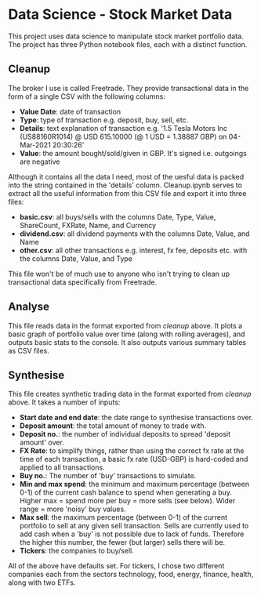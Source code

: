 # Data Science - Stock Market Data

This project uses data science to manipulate stock market portfolio data. The project has three Python notebook files, each with a distinct function.

## Cleanup
The broker I use is called Freetrade. They provide transactional data in the form of a single CSV with the following columns:
- **Value Date**: date of transaction
- **Type**: type of transaction e.g. deposit, buy, sell, etc.
- **Details**: text explanation of transaction e.g. '1.5 Tesla Motors Inc (US88160R1014) @ USD 615.10000 (@ 1 USD = 1.38887 GBP) on 04-Mar-2021 20:30:26'
- **Value**: the amount bought/sold/given in GBP. It's signed i.e. outgoings are negative

Although it contains all the data I need, most of the uesful data is packed into the string contained in the 'details' column. Cleanup.ipynb serves to extract all the useful information from this CSV file and export it into three files:
- **basic.csv**: all buys/sells with the columns Date, Type, Value, ShareCount, FXRate, Name, and Currency
- **dividend.csv**: all dividend payments with the columns Date, Value, and Name
- **other.csv**: all other transactions e.g. interest, fx fee, deposits etc. with the columns Date, Value, and Type

This file won't be of much use to anyone who isn't trying to clean up transactional data specifically from Freetrade.

## Analyse
This file reads data in the format exported from *cleanup* above. It plots a basic graph of portfolio value over time (along with rolling averages), and outputs basic stats to the console. It also outputs various summary tables as CSV files.

## Synthesise
This file creates synthetic trading data in the format exported from *cleanup* above. It takes a number of inputs:
- **Start date and end date**: the date range to synthesise transactions over.
- **Deposit amount**: the total amount of money to trade with.
- **Deposit no.**: the number of individual deposits to spread 'deposit amount' over.
- **FX Rate**: to simplify things, rather than using the correct fx rate at the time of each transaction, a basic fx rate (USD-GBP) is hard-coded and applied to all transactions.
- **Buy no.**: The number of 'buy' transactions to simulate.
- **Min and max spend**: the minimum and maximum percentage (between 0-1) of the current cash balance to spend when generating a buy. Higher max = spend more per buy = more sells (see below). Wider range = more 'noisy' buy values.
- **Max sell**: the maximum percentage (between 0-1) of the current portfolio to sell at any given sell transaction. Sells are currently used to add cash when a 'buy' is not possible due to lack of funds. Therefore the higher this number, the fewer (but larger) sells there will be.
- **Tickers**: the companies to buy/sell.

All of the above have defaults set. For tickers, I chose two different companies each from the sectors technology, food, energy, finance, health, along with two ETFs.